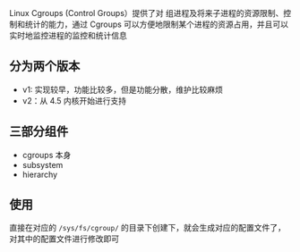 Linux Cgroups (Control Groups）提供了对 组进程及将来子进程的资源限制、控制和统计的能力，通过 Cgroups 可以方便地限制某个进程的资源占用，并且可以实时地监控进程的监控和统计信息

## 分为两个版本

- v1: 实现较早，功能比较多，但是功能分散，维护比较麻烦
- v2：从 4.5 内核开始进行支持

## 三部分组件

- cgroups 本身
- subsystem
- hierarchy

## 使用

直接在对应的 `/sys/fs/cgroup/` 的目录下创建下，就会生成对应的配置文件了，对其中的配置文件进行修改即可

